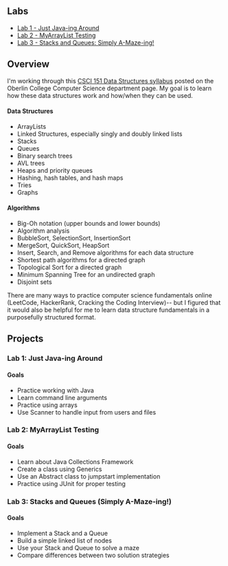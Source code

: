 ## Labs
* [Lab 1 - Just Java-ing Around](#lab-1-just-java-ing-around)
* [Lab 2 - MyArrayList Testing](#lab-2-myarraylist-testing)
* [Lab 3 - Stacks and Queues: Simply A-Maze-ing!](#lab-3-stacks-and-queues-simply-a-maze-ing)

## Overview
I'm working through this [CSCI 151 Data Structures syllabus](http://cs.oberlin.edu/~bob/cs151/) posted on the Oberlin College Computer Science department page. My goal is to learn how these data structures work and how/when they can be used.

#### Data Structures
* ArrayLists
* Linked Structures, especially singly and doubly linked lists
* Stacks
* Queues
* Binary search trees
* AVL trees
* Heaps and priority queues
* Hashing, hash tables, and hash maps
* Tries
* Graphs

#### Algorithms
* Big-Oh notation (upper bounds and lower bounds)
* Algorithm analysis
* BubbleSort, SelectionSort, InsertionSort
* MergeSort, QuickSort, HeapSort
* Insert, Search, and Remove algorithms for each data structure
* Shortest path algorithms for a directed graph
* Topological Sort for a directed graph
* Minimum Spanning Tree for an undirected graph
* Disjoint sets

There are many ways to practice computer science fundamentals online (LeetCode, HackerRank, Cracking the Coding Interview)-- but I figured that it would also be helpful for me to learn data structure fundamentals in a purposefully structured format.

## Projects

### Lab 1: Just Java-ing Around

#### Goals
* Practice working with Java
* Learn command line arguments
* Practice using arrays
* Use Scanner to handle input from users and files

### Lab 2: MyArrayList Testing

#### Goals
* Learn about Java Collections Framework
* Create a class using Generics
* Use an Abstract class to jumpstart implementation
* Practice using JUnit for proper testing

### Lab 3: Stacks and Queues (Simply A-Maze-ing!)

#### Goals
* Implement a Stack and a Queue
* Build a simple linked list of nodes
* Use your Stack and Queue to solve a maze
* Compare differences between two solution strategies
